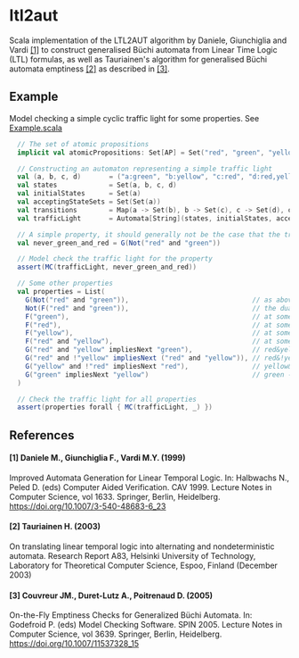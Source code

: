 # ltl2aut

Scala implementation of the LTL2AUT algorithm by Daniele, Giunchiglia and Vardi [[1]](#1-daniele-m-giunchiglia-f-vardi-my-1999) to construct generalised Büchi automata from Linear Time Logic (LTL) formulas, as well as Tauriainen's algorithm for generalised Büchi automata emptiness [[2]](#2-tauriainen-h-2003) as described in [[3]](#3-couvreur-jm-duret-lutz-a-poitrenaud-d-2005).

## Example
Model checking a simple cyclic traffic light for some properties. See [Example.scala](src/main/scala/mc/example/Example.scala)

```scala
  // The set of atomic propositions
  implicit val atomicPropositions: Set[AP] = Set("red", "green", "yellow")

  // Constructing an automaton representing a simple traffic light
  val (a, b, c, d)       = ("a:green", "b:yellow", "c:red", "d:red,yellow")
  val states             = Set(a, b, c, d)
  val initialStates      = Set(a)
  val acceptingStateSets = Set(Set(a))
  val transitions        = Map(a -> Set(b), b -> Set(c), c -> Set(d), d -> Set(a))
  val trafficLight       = Automata[String](states, initialStates, acceptingStateSets, transitions)

  // A simple property, it should generally not be the case that the traffic light is red and green
  val never_green_and_red = G(Not("red" and "green"))

  // Model check the traffic light for the property
  assert(MC(trafficLight, never_green_and_red))

  // Some other properties
  val properties = List(
    G(Not("red" and "green")),                               // as above
    Not(F("red" and "green")),                               // the dual form
    F("green"),                                              // at some point the traffic light will be green
    F("red"),                                                // at some point the traffic light will be red
    F("yellow"),                                             // at some point the traffic light will be yellow
    F("red" and "yellow"),                                   // at some point the traffic light will be red and yellow
    G("red" and "yellow" impliesNext "green"),               // red&yellow -> green
    G("red" and !"yellow" impliesNext ("red" and "yellow")), // red&!yellow -> red&yellow
    G("yellow" and !"red" impliesNext "red"),                // yellow&!red -> red
    G("green" impliesNext "yellow")                          // green -> yellow
  )

  // Check the traffic light for all properties
  assert(properties forall { MC(trafficLight, _) })
```

## References

#### [1] Daniele M., Giunchiglia F., Vardi M.Y. (1999) 
Improved Automata Generation for Linear Temporal Logic. In: Halbwachs N., Peled D. (eds) Computer Aided Verification. CAV 1999. Lecture Notes in Computer Science, vol 1633. Springer, Berlin, Heidelberg. https://doi.org/10.1007/3-540-48683-6_23


#### [2] Tauriainen H. (2003)
On translating linear temporal logic into alternating and nondeterministic automata. Research Report A83, Helsinki University of Technology, Laboratory for Theoretical Computer Science, Espoo, Finland (December 2003)

#### [3] Couvreur JM., Duret-Lutz A., Poitrenaud D. (2005)
On-the-Fly Emptiness Checks for Generalized Büchi Automata. In: Godefroid P. (eds) Model Checking Software. SPIN 2005. Lecture Notes in Computer Science, vol 3639. Springer, Berlin, Heidelberg. https://doi.org/10.1007/11537328_15